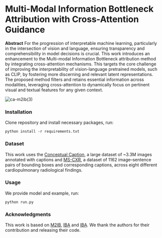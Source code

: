 # Multi-Modal Information Bottleneck Attribution with Cross-Attention Guidance

**Abstract**
For the progression of interpretable machine learning, particularly in the intersection of vision and language, ensuring transparency and comprehensibility in model decisions is crucial. This work introduces an enhancement to the Multi-modal Information Bottleneck attribution method by integrating cross-attention mechanisms. This targets the core challenge of improving the interpretability of vision-language pretrained models, such as CLIP, by fostering more discerning and relevant latent representations. The proposed method filters and retains essential information across modalities, leveraging cross-attention to dynamically focus on pertinent visual and textual features for any given context.

![ca-m2ib(3)](https://github.com/user-attachments/assets/445fc20a-c7ba-428d-939e-a6ca92eb50a6)


### Installation 

Clone repository and install necessary packages, run: 

```
python install -r requirements.txt

```

### Dataset 

This work uses the [Conceptual Caption](https://ai.google.com/research/ConceptualCaptions/), a large dataset of ~3.3M images annotated with captions and [MS-CXR](https://physionet.org/content/ms-cxr/0.1/), a dataset of 1162 image–sentence pairs of bounding boxes and corresponding captions, across eight different cardiopulmonary radiological findings. 

### Usage 

We provide model and example, run: 

```
python run.py
```

### Acknowledgments 

This work is based on [M2IB](https://github.com/YingWANGG/M2IB/tree/main), [IBA](https://github.com/bazingagin/IBA) and [IBA]( https://github.com/BioroboticsLab/IBA). We thank the authors for their contribution and releasing their code.
